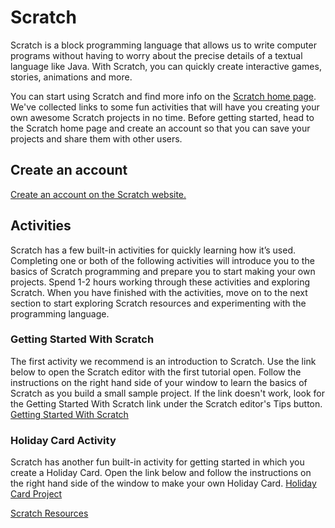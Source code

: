 Scratch
=======
Scratch is a block programming language that allows us to write computer programs without having to worry about the precise details of a textual language like Java. With Scratch, you can quickly create interactive games, stories, animations and more.

You can start using Scratch and find more info on the [Scratch home page](http://http://scratch.mit.edu/). We've collected links to some fun activities that will have you creating your own awesome Scratch projects in no time. Before getting started, head to the Scratch home page and create an account so that you can save your projects and share them with other users.

## Create an account
[Create an account on the Scratch website.](CreateAnAccount.md)   

## Activities
Scratch has a few built-in activities for quickly learning how it’s used. Completing one or both of the following activities will introduce you to the basics of Scratch programming and prepare you to start making your own projects. Spend 1-2 hours working through these activities and exploring Scratch. When you have finished with the activities, move on to the next section to start exploring Scratch resources and experimenting with the programming language.

### Getting Started With Scratch
The first activity we recommend is an introduction to Scratch. Use the link below to open the Scratch editor with the first tutorial open. Follow the instructions on the right hand side of your window to learn the basics of Scratch as you build a small sample project. If the link doesn't work, look for the Getting Started With Scratch link under the Scratch editor's Tips button.
[Getting Started With Scratch](GettingStartedWithScratch.md)   

### Holiday Card Activity
Scratch has another fun built-in activity for getting started in which you create a Holiday Card. Open the link below and follow the instructions on the right hand side of the window to make your own Holiday Card.
[Holiday Card Project](HolidayCard.md)   

[Scratch Resources](ScratchResources.md)   
